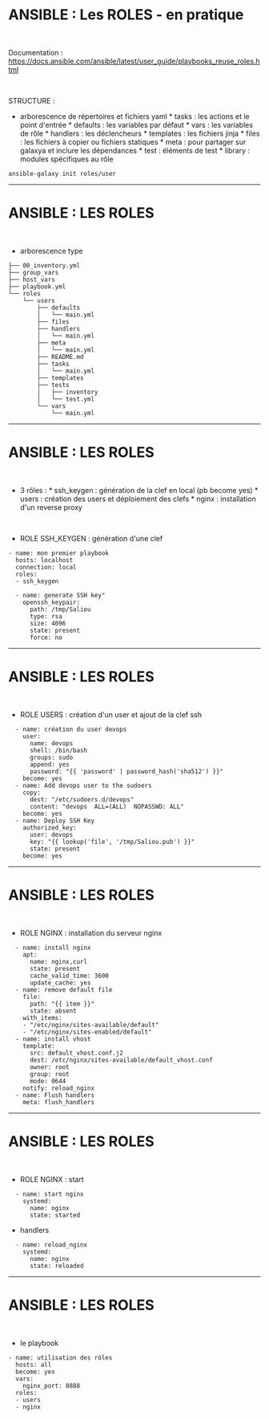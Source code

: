 

# ANSIBLE : Les ROLES - en pratique


<br>

Documentation : https://docs.ansible.com/ansible/latest/user_guide/playbooks_reuse_roles.html


<br>

STRUCTURE :
<br>

* arborescence de répertoires et fichiers yaml
		* tasks : les actions et le point d'entrée
		* defaults : les variables par défaut
		* vars : les variables de rôle
		* handlers : les déclencheurs
		* templates : les fichiers jinja
		* files : les fichiers à copier ou fichiers statiques
		* meta : pour partager sur galaxya et inclure les dépendances
		* test : éléments de test
		* library : modules spécifiques au rôle

```
ansible-galaxy init roles/user
```

------------------------------------------------------------------------------------------------

# ANSIBLE : LES ROLES


<br>

* arborescence type 

```
├── 00_inventory.yml
├── group_vars
├── host_vars
├── playbook.yml
└── roles
    └── users
        ├── defaults
        │   └── main.yml
        ├── files
        ├── handlers
        │   └── main.yml
        ├── meta
        │   └── main.yml
        ├── README.md
        ├── tasks
        │   └── main.yml
        ├── templates
        ├── tests
        │   ├── inventory
        │   └── test.yml
        └── vars
            └── main.yml

```

------------------------------------------------------------------------------------------------

# ANSIBLE : LES ROLES

<br>

* 3 rôles :
		* ssh_keygen : génération de la clef en local (pb become yes)
		* users : création des users et déploiement des clefs
		* nginx : installation d'un reverse proxy

<br>

* ROLE SSH_KEYGEN : génération d'une clef

```
- name: mon premier playbook
  hosts: localhost
  connection: local
  roles:
  - ssh_keygen
```

```
  - name: generate SSH key"
    openssh_keypair:
      path: /tmp/Saliou
      type: rsa
      size: 4096
      state: present
      force: no
```

------------------------------------------------------------------------------------------------

# ANSIBLE : LES ROLES


<br>

* ROLE USERS : création d'un user et ajout de la clef ssh

```
  - name: création du user devops
    user:
      name: devops
      shell: /bin/bash
      groups: sudo
      append: yes
      password: "{{ 'password' | password_hash('sha512') }}"
    become: yes
  - name: Add devops user to the sudoers
    copy:
      dest: "/etc/sudoers.d/devops"
      content: "devops  ALL=(ALL)  NOPASSWD: ALL"
    become: yes
  - name: Deploy SSH Key
    authorized_key: 
      user: devops
      key: "{{ lookup('file', '/tmp/Saliou.pub') }}"
      state: present
    become: yes
```


------------------------------------------------------------------------------------------------

# ANSIBLE : LES ROLES


<br>

* ROLE NGINX : installation du serveur nginx

```
  - name: install nginx
    apt:
      name: nginx,curl
      state: present
      cache_valid_time: 3600
      update_cache: yes
  - name: remove default file
    file:
      path: "{{ item }}"
      state: absent
    with_items:
    - "/etc/nginx/sites-available/default"
    - "/etc/nginx/sites-enabled/default"
  - name: install vhost
    template:
      src: default_vhost.conf.j2
      dest: /etc/nginx/sites-available/default_vhost.conf
      owner: root
      group: root
      mode: 0644
    notify: reload_nginx
  - name: Flush handlers
    meta: flush_handlers

```

------------------------------------------------------------------------------------------------

# ANSIBLE : LES ROLES


<br>

* ROLE NGINX : start

```
  - name: start nginx
    systemd:
      name: nginx
      state: started
```

* handlers

```
  - name: reload_nginx
    systemd:
      name: nginx
      state: reloaded
```

------------------------------------------------------------------------------------------------

# ANSIBLE : LES ROLES


<br>

* le playbook

```
- name: utilisation des rôles
  hosts: all
  become: yes
  vars:
    nginx_port: 8888
  roles: 
  - users
  - nginx
````
